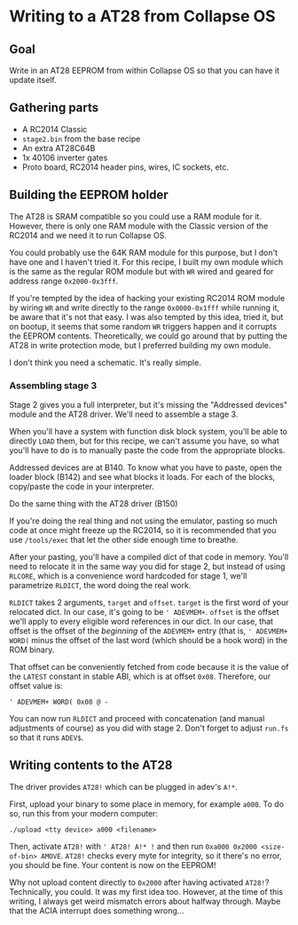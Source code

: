 # Writing to a AT28 from Collapse OS

## Goal

Write in an AT28 EEPROM from within Collapse OS so that you can have it update
itself.

## Gathering parts

* A RC2014 Classic
* `stage2.bin` from the base recipe
* An extra AT28C64B
* 1x 40106 inverter gates
* Proto board, RC2014 header pins, wires, IC sockets, etc.

## Building the EEPROM holder

The AT28 is SRAM compatible so you could use a RAM module for it. However,
there is only one RAM module with the Classic version of the RC2014 and we
need it to run Collapse OS.

You could probably use the 64K RAM module for this purpose, but I don't have one
and I haven't tried it. For this recipe, I built my own module which is the same
as the regular ROM module but with `WR` wired and geared for address range
`0x2000-0x3fff`.

If you're tempted by the idea of hacking your existing RC2014 ROM module by
wiring `WR` and write directly to the range `0x0000-0x1fff` while running it,
be aware that it's not that easy. I was also tempted by this idea, tried it,
but on bootup, it seems that some random `WR` triggers happen and it corrupts
the EEPROM contents. Theoretically, we could go around that by putting the AT28
in write protection mode, but I preferred building my own module.

I don't think you need a schematic. It's really simple.

### Assembling stage 3

Stage 2 gives you a full interpreter, but it's missing the "Addressed devices"
module and the AT28 driver. We'll need to assemble a stage 3.

When you'll have a system with function disk block system, you'll be able to
directly `LOAD` them, but for this recipe, we can't assume you have, so what
you'll have to do is to manually paste the code from the appropriate blocks.

Addressed devices are at B140. To know what you have to paste, open the loader
block (B142) and see what blocks it loads. For each of the blocks, copy/paste
the code in your interpreter.

Do the same thing with the AT28 driver (B150)

If you're doing the real thing and not using the emulator, pasting so much code
at once might freeze up the RC2014, so it is recommended that you use
`/tools/exec` that let the other side enough time to breathe.

After your pasting, you'll have a compiled dict of that code in memory. You'll
need to relocate it in the same way you did for stage 2, but instead of using
`RLCORE`, which is a convenience word hardcoded for stage 1, we'll parametrize
`RLDICT`, the word doing the real work.

`RLDICT` takes 2 arguments, `target` and `offset`. `target` is the first word
of your relocated dict. In our case, it's going to be `' ADEVMEM+`. `offset` is
the offset we'll apply to every eligible word references in our dict. In our
case, that offset is the offset of the *beginning* of the `ADEVMEM+` entry (that
is, `' ADEVMEM+ WORD(` minus the offset of the last word (which should be a hook
word) in the ROM binary.

That offset can be conveniently fetched from code because it is the value of
the `LATEST` constant in stable ABI, which is at offset `0x08`. Therefore, our
offset value is:

    ' ADEVMEM+ WORD( 0x08 @ -

You can now run `RLDICT` and proceed with concatenation (and manual adjustments
of course) as you did with stage 2. Don't forget to adjust `run.fs` so that it
runs `ADEV$`.

## Writing contents to the AT28

The driver provides `AT28!` which can be plugged in adev's `A!*`.

First, upload your binary to some place in memory, for example `a000`. To do so,
run this from your modern computer:

    ./upload <tty device> a000 <filename>

Then, activate `AT28!` with `' AT28! A!* !` and then run
`0xa000 0x2000 <size-of-bin> AMOVE`. `AT28!` checks every myte for integrity,
so it there's no error, you should be fine. Your content is now on the EEPROM!

Why not upload content directly to `0x2000` after having activated `AT28!`?
Technically, you could. It was my first idea too. However, at the time of this
writing, I always get weird mismatch errors about halfway through. Maybe that
the ACIA interrupt does something wrong...
